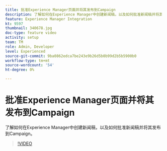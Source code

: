 ```yaml
---
title: 批准Experience Manager页面并将其发布到Campaign
description: 了解如何在Experience Manager中创建新闻稿，以及如何批准新闻稿并将其发布到Campaign。
feature: Experience Manager Integration
kt: 9597
thumbnail: 340678.jpg
doc-type: feature video
activity: setup
team: TM
role: Admin, Developer
level: Experienced
source-git-commit: 9ba0862edca7be243e9b26d5b0b99d2b5b5900b0
workflow-type: tm+mt
source-wordcount: '54'
ht-degree: 0%

---
```


# 批准Experience Manager页面并将其发布到Campaign

了解如何在Experience Manager中创建新闻稿，以及如何批准新闻稿并将其发布到Campaign。

>[!VIDEO](https://video.tv.adobe.com/v/340678?quality=12)
